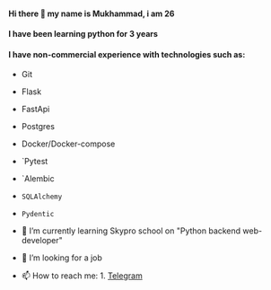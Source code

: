 #### Hi there 👋 my name is Mukhammad, i am 26
#### I have been learning python for 3 years
#### I have non-commercial experience with technologies such as:
  - Git
  - Flask
  - FastApi
  - Postgres
  - Docker/Docker-compose
  - `Pytest
  - `Alembic
  - `SQLAlchemy`
  - `Pydentic`


- 🌱 I’m currently learning Skypro school on "Python backend web-developer"
- 🤔 I’m looking for a job
- 📫 How to reach me:
                     1. [Telegram ](https://t.me/skyzizizkk)
